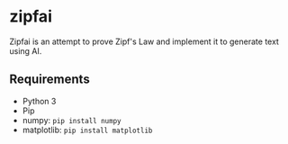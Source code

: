 # zipfai
Zipfai is an attempt to prove Zipf's Law and implement it to generate text using AI.  

## Requirements  
- Python 3
- Pip
- numpy: ```pip install numpy```  
- matplotlib: ```pip install matplotlib```  
